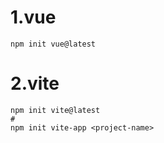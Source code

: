 # 1.vue

```npm
npm init vue@latest
```

# 2.vite

```npm
npm init vite@latest
#
npm init vite-app <project-name>
```
